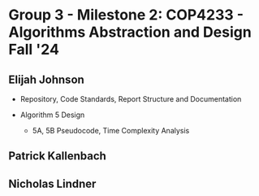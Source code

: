 # Group 3 - Milestone 2: COP4233 - Algorithms Abstraction and Design Fall '24

## Elijah Johnson
- Repository, Code Standards, Report Structure and Documentation

- Algorithm 5 Design
    - 5A, 5B Pseudocode, Time Complexity Analysis

## Patrick Kallenbach


## Nicholas Lindner
